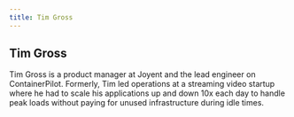 ```yaml
---
title: Tim Gross
---
```


## Tim Gross

Tim Gross is a product manager at Joyent and the lead engineer on
ContainerPilot. Formerly, Tim led operations at a streaming video startup where
he had to scale his applications up and down 10x each day to handle peak loads
without paying for unused infrastructure during idle times.
